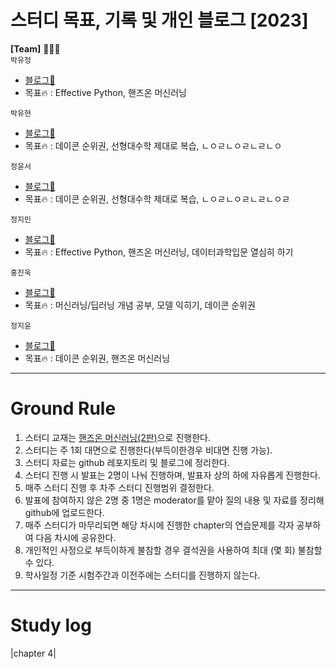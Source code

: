 # 스터디 목표, 기록 및 개인 블로그 [2023]  

  
__[Team]__ 👨🏻‍💻 <br>
  `박유정`<br>
  - [블로그📑](https://udadas2.tistory.com/)
  - 목표🔥 : Effective Python, 핸즈온 머신러닝  <br>
  
  `박유현`<br>
  - [블로그📑](https://faceyourfear.tistory.com/)
  - 목표🔥 : 데이콘 순위권, 선형대수학 제대로 복습, ㄴㅇㄹㄴㅇㄹㄴㄹㄴㅇ  <br>
  
  `정윤서`<br>
  - [블로그📑](https://seol22.tistory.com/)
  - 목표🔥 : 데이콘 순위권, 선형대수학 제대로 복습, ㄴㅇㄹㄴㅇㄹㄴㄹㄴㅇㄹ <br>
  
  `정지민`<br>
  - [블로그📑](https://velog.io/@stopmin)
  - 목표🔥 : Effective Python, 핸즈온 머신러닝, 데이터과학입문 열심히 하기 <br>
  
  `홍진욱`<br>
  - [블로그📑](https://blog.naver.com/hju927)
  - 목표🔥 : 머신러닝/딥러닝 개념 공부, 모델 익히기, 데이콘 순위권 <br>
  
   `정지윤`<br>
  - [블로그📑](https://velog.io/@enchantee/)
  - 목표🔥 : 데이콘 순위권, 핸즈온 머신러닝 <br>
  
---
# Ground Rule


1. 스터디 교재는 [핸즈온 머신러닝(2판)](http://www.yes24.com/Product/Goods/89959711)으로 진행한다.
2. 스터디는 주 1회 대면으로 진행한다(부득이한경우 비대면 진행 가능).
3. 스터디 자료는 github 레포지토리 및 블로그에 정리한다.
4. 스터디 진행 시 발표는 2명이 나눠 진행하며, 발표자 상의 하에 자유롭게 진행한다.
5. 매주 스터디 진행 후 차주 스터디 진행범위 결정한다.
6. 발표에 참여하지 않은 2명 중 1명은 moderator를 맡아 질의 내용 및 자료를 정리해 github에 업로드한다.
7. 매주 스터디가 마무리되면 해당 차시에 진행한 chapter의 연습문제를 각자 공부하여 다음 차시에 공유한다.
8. 개인적인 사정으로 부득이하게 불참할 경우 결석권을 사용하여 최대 (몇 회) 불참할 수 있다.
9. 학사일정 기준 시험주간과 이전주에는 스터디를 진행하지 않는다.
---
# Study log
|chapter 4|
